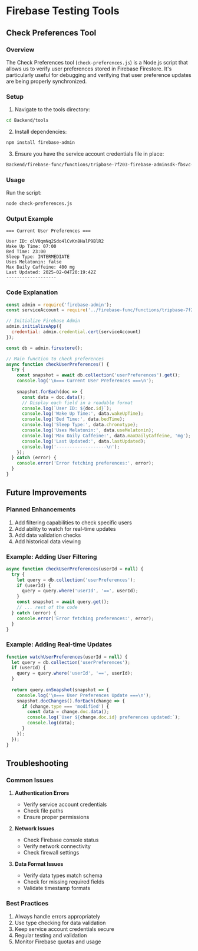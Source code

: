 # Firebase Testing Tools

## Check Preferences Tool

### Overview
The Check Preferences tool (`check-preferences.js`) is a Node.js script that allows us to verify user preferences stored in Firebase Firestore. It's particularly useful for debugging and verifying that user preference updates are being properly synchronized.

### Setup
1. Navigate to the tools directory:
```bash
cd Backend/tools
```

2. Install dependencies:
```bash
npm install firebase-admin
```

3. Ensure you have the service account credentials file in place:
```bash
Backend/firebase-func/functions/tripbase-7f203-firebase-adminsdk-fbsvc-fe9727f3b7.json
```

### Usage
Run the script:
```bash
node check-preferences.js
```

### Output Example
```
=== Current User Preferences ===

User ID: olV0qmNq2Sdo4lCvKn8HalP9BlR2
Wake Up Time: 07:00
Bed Time: 23:00
Sleep Type: INTERMEDIATE
Uses Melatonin: false
Max Daily Caffeine: 400 mg
Last Updated: 2025-02-04T20:19:42Z
-------------------
```

### Code Explanation
```javascript
const admin = require('firebase-admin');
const serviceAccount = require('../firebase-func/functions/tripbase-7f203-firebase-adminsdk-fbsvc-fe9727f3b7.json');

// Initialize Firebase Admin
admin.initializeApp({
  credential: admin.credential.cert(serviceAccount)
});

const db = admin.firestore();

// Main function to check preferences
async function checkUserPreferences() {
  try {
    const snapshot = await db.collection('userPreferences').get();
    console.log('\n=== Current User Preferences ===\n');
    
    snapshot.forEach(doc => {
      const data = doc.data();
      // Display each field in a readable format
      console.log(`User ID: ${doc.id}`);
      console.log('Wake Up Time:', data.wakeUpTime);
      console.log('Bed Time:', data.bedTime);
      console.log('Sleep Type:', data.chronotype);
      console.log('Uses Melatonin:', data.useMelatonin);
      console.log('Max Daily Caffeine:', data.maxDailyCaffeine, 'mg');
      console.log('Last Updated:', data.lastUpdated);
      console.log('-------------------\n');
    });
  } catch (error) {
    console.error('Error fetching preferences:', error);
  }
}
```

## Future Improvements

### Planned Enhancements
1. Add filtering capabilities to check specific users
2. Add ability to watch for real-time updates
3. Add data validation checks
4. Add historical data viewing

### Example: Adding User Filtering
```javascript
async function checkUserPreferences(userId = null) {
  try {
    let query = db.collection('userPreferences');
    if (userId) {
      query = query.where('userId', '==', userId);
    }
    const snapshot = await query.get();
    // ... rest of the code
  } catch (error) {
    console.error('Error fetching preferences:', error);
  }
}
```

### Example: Adding Real-time Updates
```javascript
function watchUserPreferences(userId = null) {
  let query = db.collection('userPreferences');
  if (userId) {
    query = query.where('userId', '==', userId);
  }
  
  return query.onSnapshot(snapshot => {
    console.log('\n=== User Preferences Update ===\n');
    snapshot.docChanges().forEach(change => {
      if (change.type === 'modified') {
        const data = change.doc.data();
        console.log(`User ${change.doc.id} preferences updated:`);
        console.log(data);
      }
    });
  });
}
```

## Troubleshooting

### Common Issues
1. **Authentication Errors**
   - Verify service account credentials
   - Check file paths
   - Ensure proper permissions

2. **Network Issues**
   - Check Firebase console status
   - Verify network connectivity
   - Check firewall settings

3. **Data Format Issues**
   - Verify data types match schema
   - Check for missing required fields
   - Validate timestamp formats

### Best Practices
1. Always handle errors appropriately
2. Use type checking for data validation
3. Keep service account credentials secure
4. Regular testing and validation
5. Monitor Firebase quotas and usage 
